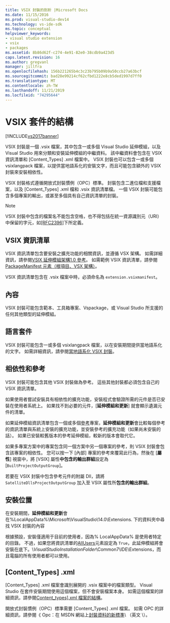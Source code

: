 ```yaml
---
title: VSIX 封裝的剖析 |Microsoft Docs
ms.date: 11/15/2016
ms.prod: visual-studio-dev14
ms.technology: vs-ide-sdk
ms.topic: conceptual
helpviewer_keywords:
- visual studio extension
- vsix
- packages
ms.assetid: 8b86d62f-c274-4e91-82e0-38cdb9a423d5
caps.latest.revision: 16
ms.author: gregvanl
manager: jillfra
ms.openlocfilehash: 156b221265b4c3c23b795b09b9a50ccb27a63bcf
ms.sourcegitcommit: bad28e99214cf62cfbd1222e8cb5ded1997d7ff0
ms.translationtype: MT
ms.contentlocale: zh-TW
ms.lasthandoff: 11/21/2019
ms.locfileid: "74295644"
---
```

# <a name="anatomy-of-a-vsix-package"></a>VSIX 套件的結構
[!INCLUDE[vs2017banner](../includes/vs2017banner.md)]

VSIX 封裝是一個 .vsix 檔案，其中包含一或多個 Visual Studio 延伸模組，以及 Visual Studio 用來分類和安裝延伸模組的中繼資料。 該中繼資料會包含在 VSIX 資訊清單和 [Content_Types] .xml 檔案中。 VSIX 封裝也可以包含一或多個 vsixlangpack 檔案，以提供當地語系化的安裝文字，而且可能包含額外的 VSIX 封裝來安裝相依性。  
  
 VSIX 封裝格式遵循開放式封裝慣例（OPC）標準。 封裝包含二進位檔和支援檔案，以及 [Content_Types] .xml 檔和 .vsix 資訊清單檔。 一個 VSIX 封裝可能包含多個專案的輸出，或甚至多個具有自己資訊清單的封裝。  
  
> [!NOTE]
> VSIX 封裝中包含的檔案名不能包含空格，也不得包括在統一資源識別元（URI）中保留的字元，如[\[RFC2396\]](https://go.microsoft.com/fwlink/?LinkId=90339)下所定義。  
  
## <a name="the-vsix-manifest"></a>VSIX 資訊清單  
 VSIX 資訊清單包含要安裝之擴充功能的相關資訊，並遵循 VSX 架構。 如需詳細資訊，請參閱[VSIX 延伸模組架構1.0 參考](https://msdn.microsoft.com/76e410ec-b1fb-4652-ac98-4a4c52e09a2b)。 如需範例 VSIX 資訊清單，請參閱[PackageManifest 元素（根項目、VSX 架構）](https://msdn.microsoft.com/f8ae42ba-775a-4d2b-976a-f556e147f187)。  
  
 VSIX 資訊清單包含在 .vsix 檔案中時，必須命名為 `extension.vsixmanifest`。  
  
## <a name="the-content"></a>內容  
 VSIX 封裝可能包含範本、工具箱專案、Vspackage，或 Visual Studio 所支援的任何其他類型的延伸模組。  
  
## <a name="language-packs"></a>語言套件  
 VSIX 封裝可能包含一或多個 vsixlangpack 檔案，以在安裝期間提供當地語系化的文字。 如需詳細資訊，請參閱[當地語系化 VSIX 封裝](../extensibility/localizing-vsix-packages.md)。  
  
## <a name="dependencies-and-references"></a>相依性和參考  
 VSIX 封裝可能包含其他 VSIX 封裝做為參考。 這些其他封裝都必須包含自己的 VSIX 資訊清單。  
  
 如果使用者嘗試安裝具有相依性的擴充功能，安裝程式會驗證所需的元件是否已安裝在使用者系統上。 如果找不到必要的元件，[**延伸模組和更新**] 就會顯示遺漏元件的清單。  
  
 如果延伸模組資訊清單包含一個或多個[參考](https://msdn.microsoft.com/32c52934-e81e-4b53-8cb6-4df45ef7bfa8)專案，**延伸模組和更新**會比較每個參考的資訊清單與系統上安裝的擴充功能，並安裝參考的擴充功能（如果尚未安裝的話）。 如果已安裝較舊版本的參考延伸模組，較新的版本會取代它。  
  
 如果多專案方案中的專案包含同一個方案中另一個專案的參考，則 VSIX 封裝會包含該專案的相依性。 您可以按一下 [內部] 專案的參考來覆寫此行為，然後在 [**屬性**] 視窗中，將 [VSIX] 屬性**中包含的輸出群組**設定為 [`BuiltProjectOutputGroup`]。  
  
 若要在 VSIX 封裝中包含參考元件的附屬 Dll，請將 `SatelliteDllsProjectOutputGroup` 加入至 VSIX 屬性所**包含的輸出群組**。  
  
## <a name="installation-location"></a>安裝位置  
 在安裝期間，**延伸模組和更新**會在%LocalAppData%\Microsoft\VisualStudio\14.0\Extensions. 下的資料夾中尋找 VSIX 封裝的內容  
  
 根據預設，安裝僅適用于目前的使用者，因為% LocalAppData% 是使用者特定的目錄。 不過，如果您將資訊清單的[AllUsers](https://msdn.microsoft.com/ac817f50-3276-4ddb-b467-8bbb1432455b)元素設定為 `True`，此延伸模組將會安裝在底下。\\*VisualStudioInstallationFolder*\Common7\IDE\Extensions，而且電腦的所有使用者都可以使用。  
  
## <a name="content_typesxml"></a>[Content_Types] .xml  
 [Content_Types] .xml 檔案會識別展開的 .vsix 檔案中的檔案類型。 Visual Studio 在套件安裝期間使用這個檔案，但不會安裝檔案本身。 如需這個檔案的詳細資訊，請參閱[Content_types\].xml 檔案的結構](../extensibility/the-structure-of-the-content-types-dot-xml-file.md)。  
  
 開放式封裝慣例（OPC）標準需要 [Content_Types] .xml 檔案。 如需 OPC 的詳細資訊，請參閱《 Opc：在 MSDN 網站上[封裝資料的新標準](https://go.microsoft.com/fwlink/?LinkID=148207)\ （英文 \）。
